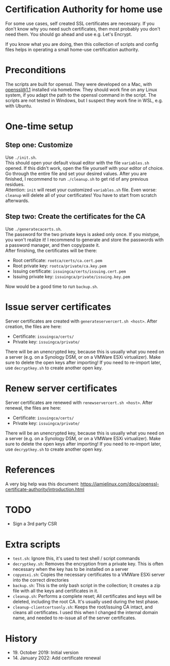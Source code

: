 # Certification Authority for home use
For some use cases, self created SSL certificates are necessary. If you don't know why you need
such certificates, then most probably you don't need them. You should go ahead and use
e.g. Let's Encrypt.

If you know what you are doing, then this collection of scripts and config files helps in
operating a small home-use certification authority.

# Preconditions
The scripts are built for openssl. They were developed on a Mac, with openssl@1.1 installed via
homebrew. They should work fine on any Linux system, if you adapt the path to the openssl command
in the script. The scripts are not tested in Windows, but I suspect they work fine in WSL, e.g.
with Ubuntu.

# One-time setup

## Step one: Customize
Use `./init.sh`.  
This should open your default visual editor with the file `variables.sh` opened.
If this didn't work, open the file yourself with your editor of choice.  
Go through the entire file and set your desired values. After you are finished, I recommend to run `./cleanup.sh`
to get rid of any previous residues.  
Attention: `init` will reset your customized `variables.sh` file. 
Even worse: `cleanup` will delete all of your certificates! You have to start from scratch
afterwards.

## Step two: Create the certificates for the CA
Use `./generatecacerts.sh`.  
The password for the two private keys is asked only once. If you mistype, you won't realize it! 
I recommend to generate and store the passwords with a password manager, and then copy/paste it.  
After finishing, the certificates will be there:
* Root certificate: `rootca/certs/ca.cert.pem`
* Root private key: `rootca/private/ca.key.pem`
* Issuing certificate: `issuingca/certs/issuing.cert.pem`
* Issuing private key: `issuingca/private/issuing.key.pem`

Now would be a good time to run `backup.sh`.

# Issue server certificates
Server certificates are created with `generateservercert.sh <host>`. After creation, the files are here:
* Certificate: `issuingca/certs/`
* Private key: `issuingca/private/`

There will be an unencrypted key, because this is usually what you need on a server (e.g. on
a Synology DSM, or on a VMWare ESXi virtualizer). Make sure to delete the open keys after importing!
If you need to re-import later, use `decryptkey.sh` to create another open key.

# Renew server certificates
Server certificates are renewed with `renewservercert.sh <host>`. After renewal, the files are here:
* Certificate: `issuingca/certs/`
* Private key: `issuingca/private/`

There will be an unencrypted key, because this is usually what you need on a server (e.g. on
a Synology DSM, or on a VMWare ESXi virtualizer). Make sure to delete the open keys after importing!
If you need to re-import later, use `decryptkey.sh` to create another open key.

# References
A very big help was this document:
https://jamielinux.com/docs/openssl-certificate-authority/introduction.html

# TODO
* Sign a 3rd party CSR

# Extra scripts
* `test.sh`: Ignore this, it's used to test shell / script commands
* `decryptkey.sh`: Removes the encryption from a private key. This is often necessary when the key
has to be installed on a server
* `copyesxi.sh`: Copies the necessary certificates to a VMWare ESXi server into the correct directories
* `backup.sh`: This is the only bash script in the collection; It creates a zip file with all the
keys and certificates in it.
* `cleanup.sh`: Performs a complete reset; All certificates and keys will be deleted, including the
root CA. It's usually used during the test phase.
* `cleanup-clientcertsonly.sh`: Keeps the root/issuing CA intact, and cleans all certificates. I used
this when I changed the internal domain name, and needed to re-issue all of the server certificates.

# History
* &#x200B;19. October 2019: Initial version
* &#x200B;14. January 2022: Add certificate renewal

